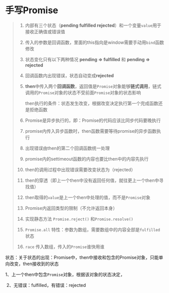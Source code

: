 # 手写Promise

> 1. 内部有三个状态（**pending fulfilled rejected**）和一个变量`value`用于接收正确值或错误值
>
> 2. 传入的参数是回调函数，里面的this指向是window需要手动用`bind`函数修改
>
> 3. 状态变化只有以下两种情况 **pending => fulfilled**  和 **pending => rejected**
>
> 4. 回调函数内出现错误，状态自动变成**rejected**
>
> 5. **then**中传入两个**回调函数**，返回值是`Promise`对象能够**链式调用**，链式调用的`Promise`对象的状态不受前面`Promise`对象的状态影响
>
>     then执行的条件：状态发生改变，根据改变决定执行第一个完成函数还是拒绝函数
>
> 6. Promise是异步执行的，即：Promise的代码应该比同步代码要晚执行
>
> 7. promise内传入异步函数时，then函数需要等待promise的异步函数执行
>
> 8. 出现错误由then的第二个回调函数统一处理
>
> 9. promise内的settimeout函数的内容也要比then中的内容先执行
>
> 10. then的调用过程中出现错误需要改变状态为（rejected）
>
> 11. then的穿透（即上一个then中没有返回任何值，就往更上一个then中寻找值）
>
> 12. then取得的`value`是上一个then中处理的值，而不是`Promise`对象
>
> 13. Promise内返回类型的限制（不允许返回本身）
>
> 14. 实现静态方法 `Promise.reject()` 和`Promise.resolve()`
>
> 15. `Promise.all` 特性：参数为数组，需要数组中的内容全部是`fulfilled`状态
>
> 16. `race`  传入数组，传入的`Promise`谁快用谁





状态：关于状态的出现：Promise中，then中接收和包含的Promise对象，只能单向改变，then接收到的状态 

​	1、上一个then中包含`Promise`对象，根据该对象的状态决定，

​	2、无错误：fulfilled，有错误：rejected